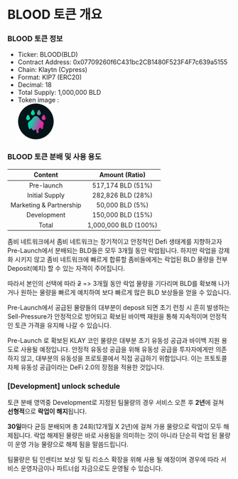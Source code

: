 # BLOOD 토큰 개요

### BLOOD 토큰 정보

* Ticker: BLOOD(BLD)
* Contract Address:  0x07709260f6C431bc2CB1480F523F4F7c639a5155
* Chain: Klaytn (Cypress)
* Format: KIP7 (ERC20)
* Decimal: 18
* Total Supply: 1,000,000 BLD
* Token image :\
  &#x20;                           <img src="../.gitbook/assets/BLDcoin.png" alt="" data-size="original">





### BLOOD 토큰 분배 및 사용 용도

|       **Content**       |  **Amount (Ratio)**  |
| :---------------------: | :------------------: |
|        Pre-launch       |   517,174 BLD (51%)  |
|      Initial Supply     |   282,826 BLD (28%)  |
| Marketing & Partnership |    50,000 BLD (5%)   |
|       Development       |   150,000 BLD (15%)  |
|          Total          | 1,000,000 BLD (100%) |



좀비 네트워크에서 좀비 네트워크는 장기적이고 안정적인 Defi 생태계를 지향하고자 Pre-Launch에서 분배되는 BLD들은 모두 3개월 동안 락업됩니다. 하지만 락업을 강제화 시키지 않고 좀비 네트워크에 빠르게 합류할 좀비들에게는 락업된 BLD 물량을 전부 Deposit(예치) 할 수 있는 자격이 주어집니다.

따라서 본인의 선택에 따라 ~~2~~ => 3개월 동안 락업 물량을 기다리며 BLD를 확보해 나가거나 원하는 물량을 빠르게 예치하여 보다 빠르게 많은 BLD 보상들을 얻을 수 있습니다.

Pre-Launch에서 공급된 물량들의 대부분이 deposit 되면 초기 런칭 시 흔히 발생하는 Sell-Pressure가 안정적으로 방어되고 확보된 바이백 재원을 통해 지속적이며 안정적인 토큰 가격을 유지해 나갈 수 있습니다.

Pre-Launch 로 확보된 KLAY 코인 물량은 대부분 초기 유동성 공급과 바이백 지원 용도로 사용될 예정입니다. 안정적 유동성 공급을 위해 유동성 공급을 투자자에게만 의존하지 않고, 대부분의 유동성을 프로토콜에서 직접 공급하기 위함입니다. 이는 프토토콜 자체 유동성 공급이라는 DeFi 2.0의 장점을 적용한 것입니다.



### \[Development] unlock schedule

토큰 분배 영역중 Development로 지정된 팀물량의 경우 서비스 오픈 후 **2년**에 걸쳐 **선형적**으로 **락업이 해지**됩니다.

**30일**마다 균등 분배되며 총 24회(12개월 X 2년)에 걸쳐 가용 물량으로 락업이 모두 해제됩니다. 락업 해제된 물량은 바로 사용됨을 의미하는 것이 아니라 단순히 락업 된 물량이 운영 가능 물량으로 해제 됨을 말씀드립니다.&#x20;

팀물량은 팀 인센티브 보상 및 팀 리소스 확장을 위해 사용 될 예정이며 경우에 따라 서비스 운영자금이나 파트너쉽 자금으로도 운영될 수 있습니다.
